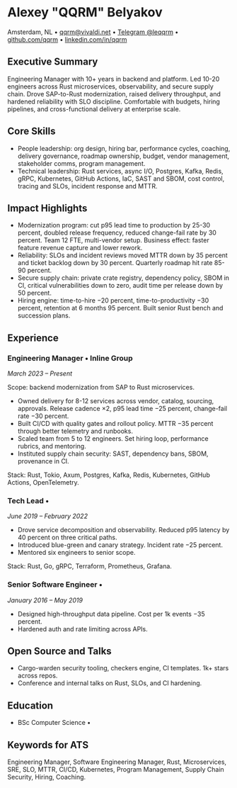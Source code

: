 # Alexey "QQRM" Belyakov
Amsterdam, NL • [qqrm@vivaldi.net](mailto:qqrm@vivaldi.net) • [Telegram @leqqrm](https://t.me/leqqrm) • [github.com/qqrm](https://github.com/qqrm) • [linkedin.com/in/qqrm](https://www.linkedin.com/in/qqrm/)

## Executive Summary
Engineering Manager with 10+ years in backend and platform. Led 10-20 engineers across Rust microservices, observability, and secure supply chain. Drove SAP-to-Rust modernization, raised delivery throughput, and hardened reliability with SLO discipline. Comfortable with budgets, hiring pipelines, and cross-functional delivery at enterprise scale.

## Core Skills
- People leadership: org design, hiring bar, performance cycles, coaching, delivery governance, roadmap ownership, budget, vendor management, stakeholder comms, program management.
- Technical leadership: Rust services, async I/O, Postgres, Kafka, Redis, gRPC, Kubernetes, GitHub Actions, IaC, SAST and SBOM, cost control, tracing and SLOs, incident response and MTTR.

## Impact Highlights
- Modernization program: cut p95 lead time to production by 25-30 percent, doubled release frequency, reduced change-fail rate by 30 percent. Team 12 FTE, multi-vendor setup. Business effect: faster feature revenue capture and lower rework.
- Reliability: SLOs and incident reviews moved MTTR down by 35 percent and ticket backlog down by 30 percent. Quarterly roadmap hit rate 85-90 percent.
- Secure supply chain: private crate registry, dependency policy, SBOM in CI, critical vulnerabilities down to zero, audit time per release down by 50 percent.
- Hiring engine: time-to-hire −20 percent, time-to-productivity −30 percent, retention at 6 months 95 percent. Built senior Rust bench and succession plans.

## Experience

### Engineering Manager • Inline Group
*March 2023 – Present*

Scope: backend modernization from SAP to Rust microservices.
- Owned delivery for 8-12 services across vendor, catalog, sourcing, approvals. Release cadence ×2, p95 lead time −25 percent, change-fail rate −30 percent.
- Built CI/CD with quality gates and rollout policy. MTTR −35 percent through better telemetry and runbooks.
- Scaled team from 5 to 12 engineers. Set hiring loop, performance rubrics, and mentoring.
- Instituted supply chain security: SAST, dependency bans, SBOM, provenance in CI.

Stack: Rust, Tokio, Axum, Postgres, Kafka, Redis, Kubernetes, GitHub Actions, OpenTelemetry.

### Tech Lead • <Company>
*June 2019 – February 2022*
- Drove service decomposition and observability. Reduced p95 latency by 40 percent on three critical paths.
- Introduced blue-green and canary strategy. Incident rate −25 percent.
- Mentored six engineers to senior scope.

Stack: Rust, Go, gRPC, Terraform, Prometheus, Grafana.

### Senior Software Engineer • <Company>
*January 2016 – May 2019*
- Designed high-throughput data pipeline. Cost per 1k events −35 percent.
- Hardened auth and rate limiting across APIs.

## Open Source and Talks
- Cargo-warden security tooling, checkers engine, CI templates. 1k+ stars across repos.
- Conference and internal talks on Rust, SLOs, and CI hardening.

## Education
- BSc Computer Science • <University>

## Keywords for ATS
Engineering Manager, Software Engineering Manager, Rust, Microservices, SRE, SLO, MTTR, CI/CD, Kubernetes, Program Management, Supply Chain Security, Hiring, Coaching.
